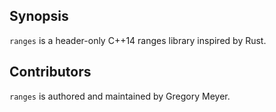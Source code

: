 ## Synopsis

`ranges` is a header-only C++14 ranges library inspired by Rust.

## Contributors

`ranges` is authored and maintained by Gregory Meyer.
